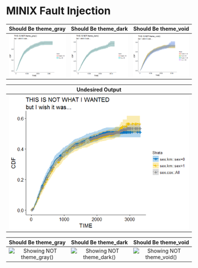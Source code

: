 # MINIX Fault Injection




Should Be theme_gray                                                                                                             |Should Be theme_dark                                                                                                             |Should Be theme_void                                                                                                             |
:-------------------------------------------------------------------------------------------------------------------------------:|:-------------------------------------------------------------------------------------------------------------------------------:|:-------------------------------------------------------------------------------------------------------------------------------:|
![Showing NOT theme_gray()](https://github.com/PhonePong/ece565/blob/master/minix_test_data/ggsurvplot_issue/not_theme_gray.png) |![Showing NOT theme_dark()](https://github.com/PhonePong/ece565/blob/master/minix_test_data/ggsurvplot_issue/not_theme_dark.png) |![Showing NOT theme_void()](https://github.com/PhonePong/ece565/blob/master/minix_test_data/ggsurvplot_issue/not_theme_void.png) |



Undesired Output                                                                                                                 |
:-------------------------------------------------------------------------------------------------------------------------------:|
![Undesired Result](https://github.com/PhonePong/ece565/blob/master/minix_test_data/ggsurvplot_issue/not_what_I_wanted.png)      |


Should Be theme_gray                                                                                                             |Should Be theme_dark                                                                                                             |Should Be theme_void                                                                                                             |
:-------------------------------------------------------------------------------------------------------------------------------:|:-------------------------------------------------------------------------------------------------------------------------------:|:-------------------------------------------------------------------------------------------------------------------------------:|
![Showing NOT theme_gray()](https://user-images.githubusercontent.com/12503205/34768873-1400c860-f5ca-11e7-974f-96d4121f9ae3.png)|![Showing NOT theme_dark()](https://user-images.githubusercontent.com/12503205/34768939-422e69fe-f5ca-11e7-80a0-d0ad71132f45.png)|![Showing NOT theme_void()](https://user-images.githubusercontent.com/12503205/34768976-648a2600-f5ca-11e7-8a54-f2cdc6832c73.png)|
